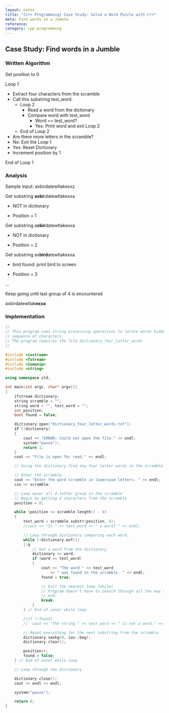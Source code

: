 ```yaml
---
layout: notes
title: "[C++ Programming] Case Study: Solve a Word Puzzle with C++"
meta: Find words in a Jumble
reference: 
category: cpp-programming
---
```


## Case Study: Find words in a Jumble

### Written Algorithm

Set position to 0

Loop 1
* Extract four characters from the scramble
* Call this substring test_word.
    - Loop 2
        - Read a word from the dictionary
        - Compare word with test_word
            - Word == test_word?
            - Yes: Print word and exit Loop 2
    - End of Loop 2
* Are there more letters in the scramble?
* No: Exit the Loop 1
* Yes: Reset Dictionary
* Increment position by 1

End of Loop 1

### Analysis

Sample input: axbirdatewtlakexxz

Get substring **axbi**rdatewtlakexxa

* NOT in dictionary

* Position = 1

Get substring a**xbir**datewtlakexxa

* NOT in dictionary

* Position = 2

Get substring ax**bird**atewtlakexxa

* bird found: print bird to screen

* Position = 3

...

Keep going until last group of 4 is encountered

axbirdatewtlak**exxa**


### Implementation

```cpp
//
// This program uses string processing operations to locate words hidden in a
// sequence of characters.
// The program requires the file dictionary_four_letter_words
//

#include <iostream>
#include <fstream>
#include <iomanip>
#include <string>

using namespace std;

int main(int argc, char* argv[])
{
    ifstream dictionary;
    string scramble = "";
    string word = "", test_word = "";
    int position;
    bool found = false;

    dictionary.open("dictionary_four_letter_words.txt");
    if (!dictionary)
    {
        cout << "ERROR: Could not open the file." << endl;
        system("pause");
        return 1;
    }
    cout << "File is open for read." << endl;

    // Using the dictionary find any four letter words in the scramble.

    // Enter the scramble
    cout << "Enter the word scramble in lowercase letters. " << endl;
    cin >> scramble;

    // Loop oever all 4-letter group in the scramble
    // Begin by getting 4 characters from the scramble
    position = 0;

    while (position <= scramble.length() - 4)
    {
        test_word = scramble.substr(position, 4);
        //cout << "Is " << test_word << " a word? " << endl;

        // Loop through dictionary comparing each word.
        while (!dictionary.eof())
        {:q
            // Get a word from the dictionary
            dictionary >> word;
            if (word == test_word)
            {
                cout << "The word " << test_word
                    << " was found in the scramble. " << endl;
                found = true;

                // Exit the nearest loop (while)
                // Program doesn't have to search through all the way to the
                // end.
                break;
            }
        } // End of inner while loop

        //if (!found)
        //  cout << "The string " << test_word << " is not a word." << endl;

        // Reset everything for the next substring from the scramble.
        dictionary.seekg(0, ios::beg);
        dictionary.clear();

        position++;
        found = false;
    } // End of outer while loop

    // Loop through the dictionary

    dictionary.close();
    cout << endl << endl;

    system("pause");

    return 0;
}

```
